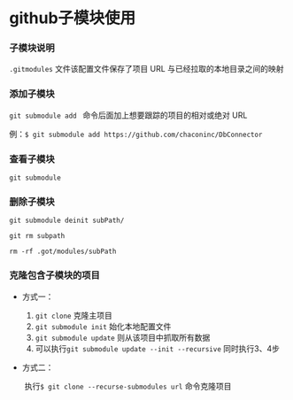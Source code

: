 # github子模块使用

### 子模块说明

`.gitmodules` 文件该配置文件保存了项目 URL 与已经拉取的本地目录之间的映射

### 添加子模块

`git submodule add ` 命令后面加上想要跟踪的项目的相对或绝对 URL 

例：`$ git submodule add https://github.com/chaconinc/DbConnector`

### 查看子模块

`git submodule`

### 删除子模块

`git submodule deinit subPath/`

`git rm subpath`

`rm -rf .got/modules/subPath`

### 克隆包含子模块的项目

- 方式一：

  1. `git clone`  克隆主项目
  2. `git submodule init` 始化本地配置文件
  3. `git submodule update` 则从该项目中抓取所有数据
  4. 可以执行`git submodule update --init --recursive` 同时执行3、4步

- 方式二：

  ​	执行`$ git clone --recurse-submodules url` 命令克隆项目